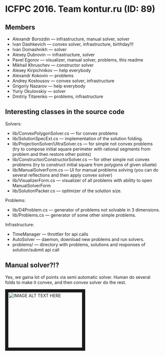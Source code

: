 ﻿# ICFPC 2016. Team kontur.ru (ID: 89)

## Members
* Alexandr Borozdin — infrastructure, manual solver, solver
* Ivan Dashkevich — convex solver, infrastructure, birthday!!!
* Ivan Domashnikh — solver
* Alexey Dubrovin — infrastructure, solver
* Pavel Egorov — visualizer, manual solver, problems, this readme
* Mikhail Khruschev — constructor solver
* Alexey Kirpichnikov — help everybody
* Alexandr Kokovin — problems
* Andrey Kostousov — convex solver, infrastructure
* Grigoriy Nazarov — help everybody
* Yuriy Okulovskiy — solver
* Dmitriy Titarenko — problems, infrastructure


## Interesting classes in the source code

Solvers:

* lib/ConvexPolygonSolver.cs — for convex problems
* lib/SolutionSpecExt.cs — implementation of the solution folding.
* lib/ProjectionSolver/UltraSolver.cs — for simple not convex problems (try to compose initial square perimeter with rational segments from problem and then restore other points)
* lib/Constructor/ConstructorSolver.cs — for other simple not convex problems (try to construct initial square from polygons of given siluete)
* lib/ManualSolverForm.cs — UI for manual problems solving (you can do several reflections and then apply convex solver)
* lib/VisualizerForm.cs — visualizer of all problems with ability to open ManualSolverForm
* lib/SolutionPacker.cs — optimizer of the solution size.

Problems:

* lib/D4Problem.cs — generator of problems not solvable in 3 dimensions.
* lib/Problems.cs — generator of some other simple problems.

Infrastructure:

* TimeManager — throttler for api calls
* AutoSolver — daemon, download new problems and run solvers.
* problems/ — directory with problems, solutions and responses of solution/submit api call

## Manual solver?!?

Yes, we gaina lot of points via semi automatic solver. Human do several folds to make it convex, and then convex solver do the rest.

<a href="http://www.youtube.com/watch?feature=player_embedded&v=6_2JAzxuTNM
" target="_blank"><img src="http://img.youtube.com/vi/6_2JAzxuTNM/0.jpg" 
alt="IMAGE ALT TEXT HERE" width="240" height="180" border="10" /></a>
